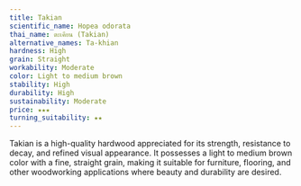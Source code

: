 ```yaml
---
title: Takian
scientific_name: Hopea odorata  
thai_name: ตะเคียน (Takian)
alternative_names: Ta-khian
hardness: High
grain: Straight  
workability: Moderate
color: Light to medium brown
stability: High
durability: High
sustainability: Moderate
price: ★★★
turning_suitability: ★★
---
```


Takian is a high-quality hardwood appreciated for its strength, resistance to decay, and refined visual appearance. It possesses a light to medium brown color with a fine, straight grain, making it suitable for furniture, flooring, and other woodworking applications where beauty and durability are desired.

